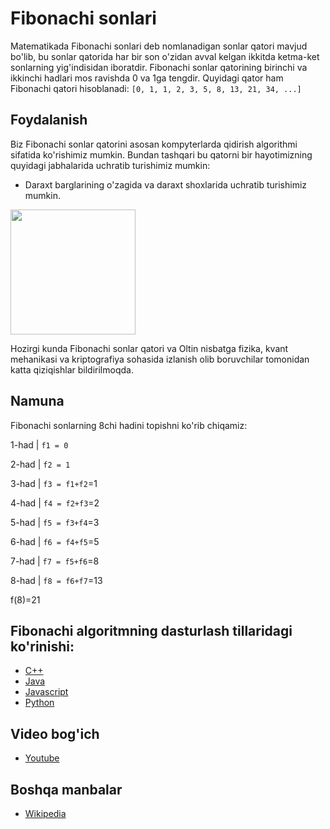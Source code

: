 # Fibonachi sonlari

Matematikada Fibonachi sonlari deb nomlanadigan sonlar qatori mavjud bo'lib, bu sonlar qatorida har bir son o'zidan
avval kelgan ikkitda ketma-ket sonlarning yig'indisidan iboratdir. Fibonachi sonlar qatorining birinchi va ikkinchi
hadlari mos ravishda 0 va 1ga tengdir. Quyidagi qator ham Fibonachi qatori hisoblanadi:
`[0, 1, 1, 2, 3, 5, 8, 13, 21, 34, ...]`

## Foydalanish

Biz Fibonachi sonlar qatorini asosan kompyterlarda qidirish algorithmi sifatida ko'rishimiz mumkin. Bundan tashqari bu
qatorni bir hayotimizning quyidagi jabhalarida uchratib turishimiz mumkin:

- Daraxt barglarining o'zagida va daraxt shoxlarida uchratib turishimiz mumkin.

<img src="https://uz.wikipedia.org/wiki/Fayl:Helianthus_whorl.jpg" width="200" height="200">

Hozirgi kunda Fibonachi sonlar qatori va Oltin nisbatga fizika, kvant mehanikasi va kriptografiya sohasida izlanish olib
boruvchilar tomonidan katta qiziqishlar bildirilmoqda.

## Namuna

Fibonachi sonlarning 8chi hadini topishni ko'rib chiqamiz:


1-had | `f1 = 0` 

2-had | `f2 = 1 `

3-had | `f3 = f1+f2`=1

4-had | `f4 = f2+f3`=2

5-had | `f5 = f3+f4`=3

6-had | `f6 = f4+f5`=5

7-had | `f7 = f5+f6`=8

8-had | `f8 = f6+f7`=13

f(8)=21

## Fibonachi algoritmning dasturlash tillaridagi ko'rinishi:

- [C++](https://github.com/TheAlgorithms/C-Plus-Plus/blob/master/math/fibonacci.cpp)
- [Java](https://github.com/TheAlgorithms/Java/blob/master/Maths/FibonacciNumber.java)
- [Javascript](https://github.com/TheAlgorithms/Javascript/blob/80c2dc85d714f73783f133964d6acd9b5625ddd9/Maths/Fibonacci.js)
- [Python](https://github.com/TheAlgorithms/Python/blob/master/maths/fibonacci.py)

## Video bog'ich

- [Youtube](https://youtu.be/FQiRf4jb3PU)

## Boshqa manbalar

- [Wikipedia](https://uz.wikipedia.org/wiki/Fibonachchi_sonlari)
